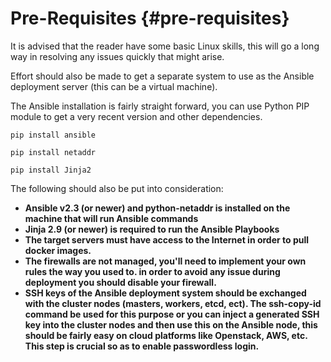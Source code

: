 # Pre-Requisites {#pre-requisites}

It is advised that the reader have some basic Linux skills, this will go a long way in resolving any issues quickly that might arise.

Effort should also be made to get a separate system to use as the Ansible deployment server \(this can be a virtual machine\).

The Ansible installation is fairly straight forward, you can use Python PIP module to get a very recent version and other dependencies.

```
pip install ansible

pip install netaddr

pip install Jinja2
```

The following should also be put into consideration:

* **Ansible v2.3 \(or newer\) and python-netaddr is installed on the machine that will run Ansible commands**
* **Jinja 2.9 \(or newer\) is required to run the Ansible Playbooks**
* **The target servers must have access to the Internet in order to pull docker images.**
* **The firewalls are not managed, you'll need to implement your own rules the way you used to. in order to avoid any issue during deployment you should disable your firewall.**
* **SSH keys of the Ansible deployment system should be exchanged with the cluster nodes \(masters, workers, etcd, ect\). The ssh-copy-id command be used for this purpose or you can inject a generated SSH key into the cluster nodes and then use this on the Ansible node, this should be fairly easy on cloud platforms like Openstack, AWS, etc. This step is crucial so as to enable passwordless login.**



